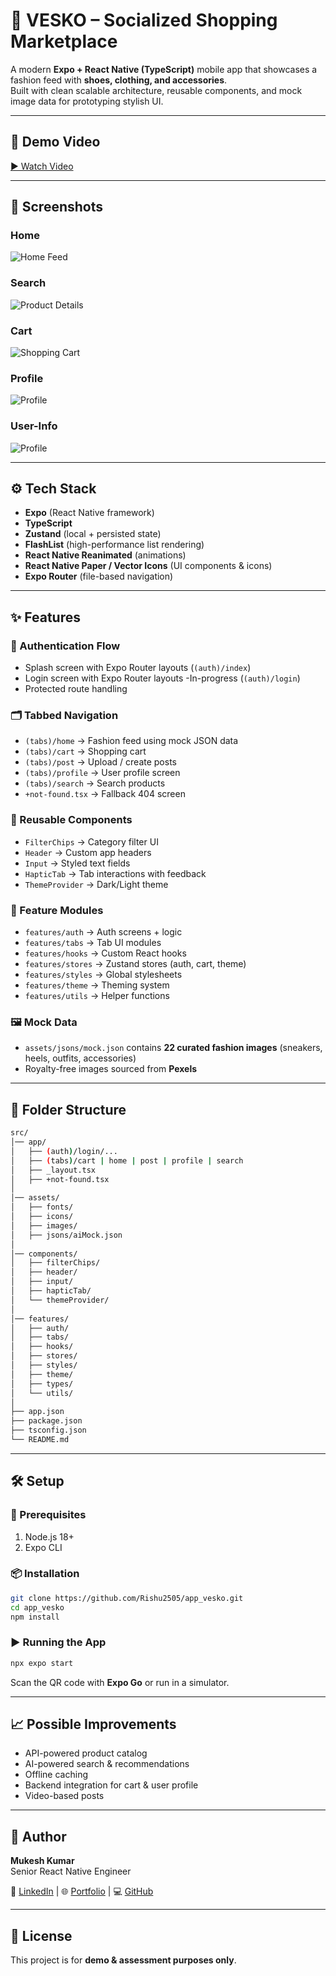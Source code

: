 # 👟  VESKO – Socialized Shopping Marketplace

A modern **Expo + React Native (TypeScript)** mobile app that showcases a fashion feed with **shoes, clothing, and accessories**.  
Built with clean scalable architecture, reusable components, and mock image data for prototyping stylish UI.

---

## 📸 Demo Video

[▶️ Watch Video](https://drive.google.com/file/d/1wEm7Ni3b8vQI2EuVx-krw56kMLnIvdVy/view?usp=sharing)

---

## 📸 Screenshots

### Home
![Home Feed](./src/assets/images/screenshots/home.png)

### Search
![Product Details](./src/assets/images/screenshots/search.png)

### Cart
![Shopping Cart](./src/assets/images/screenshots/cart.png)

### Profile
![Profile](./src/assets/images/screenshots/profile.png)

### User-Info
![Profile](./src/assets/images/screenshots/profile-info.png)

---

## ⚙️ Tech Stack

- **Expo** (React Native framework)  
- **TypeScript**  
- **Zustand** (local + persisted state)  
- **FlashList** (high-performance list rendering)  
- **React Native Reanimated** (animations)  
- **React Native Paper / Vector Icons** (UI components & icons)  
- **Expo Router** (file-based navigation)  

---

## ✨ Features

### 🔑 Authentication Flow
- Splash screen with Expo Router layouts (`(auth)/index`)  
- Login screen with Expo Router layouts -In-progress (`(auth)/login`)  
- Protected route handling  

### 🗂️ Tabbed Navigation
- `(tabs)/home` → Fashion feed using mock JSON data  
- `(tabs)/cart` → Shopping cart  
- `(tabs)/post` → Upload / create posts  
- `(tabs)/profile` → User profile screen  
- `(tabs)/search` → Search products  
- `+not-found.tsx` → Fallback 404 screen  

### 🎨 Reusable Components
- `FilterChips` → Category filter UI  
- `Header` → Custom app headers  
- `Input` → Styled text fields  
- `HapticTab` → Tab interactions with feedback  
- `ThemeProvider` → Dark/Light theme  

### 🧩 Feature Modules
- `features/auth` → Auth screens + logic  
- `features/tabs` → Tab UI modules  
- `features/hooks` → Custom React hooks  
- `features/stores` → Zustand stores (auth, cart, theme)  
- `features/styles` → Global stylesheets  
- `features/theme` → Theming system  
- `features/utils` → Helper functions  

### 🖼️ Mock Data
- `assets/jsons/mock.json` contains **22 curated fashion images** (sneakers, heels, outfits, accessories)  
- Royalty-free images sourced from **Pexels**  

---

## 📂 Folder Structure

```bash
src/
│── app/
│   ├── (auth)/login/...
│   ├── (tabs)/cart | home | post | profile | search
│   ├── _layout.tsx
│   ├── +not-found.tsx
│
│── assets/
│   ├── fonts/
│   ├── icons/
│   ├── images/
│   ├── jsons/aiMock.json
│
│── components/
│   ├── filterChips/
│   ├── header/
│   ├── input/
│   ├── hapticTab/
│   └── themeProvider/
│
│── features/
│   ├── auth/
│   ├── tabs/
│   ├── hooks/
│   ├── stores/
│   ├── styles/
│   ├── theme/
│   ├── types/
│   └── utils/
│
├── app.json
├── package.json
├── tsconfig.json
└── README.md
```

---

## 🛠️ Setup

### 🔐 Prerequisites
1. Node.js 18+  
2. Expo CLI  

### 📦 Installation

```bash
git clone https://github.com/Rishu2505/app_vesko.git
cd app_vesko
npm install
```

### ▶️ Running the App

```bash
npx expo start
```

Scan the QR code with **Expo Go** or run in a simulator.

---

## 📈 Possible Improvements

- API-powered product catalog  
- AI-powered search & recommendations  
- Offline caching  
- Backend integration for cart & user profile  
- Video-based posts

---

## 👤 Author

**Mukesh Kumar**  
Senior React Native Engineer  

🔗 [LinkedIn](https://www.linkedin.com/in/mukesh-kumar-a07453199) | 🌐 [Portfolio](https://portfolio-lake-three-21.vercel.app/) | 💻 [GitHub](https://github.com/Rishu2505)

---

## 📜 License

This project is for **demo & assessment purposes only**.
